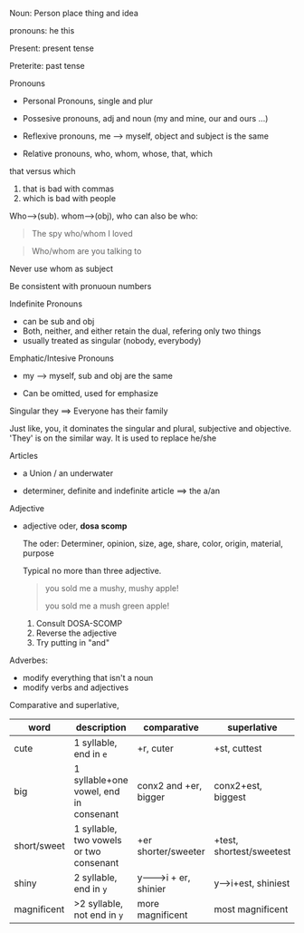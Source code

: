 



Noun: Person place thing and idea

pronouns: he this



Present: present tense

Preterite: past tense



Pronouns

- Personal Pronouns, single and plur

- Possesive pronouns, adj and noun (my and mine, our and ours ...)
- Reflexive pronouns, me --> myself, object and subject is the same

- Relative pronouns, who, whom, whose, that, which



that versus which

1. that is bad with commas
2. which is bad with people



Who-->(sub).   whom-->(obj), who can also be who:

> The spy who/whom I loved

>  Who/whom are you talking to 

Never use whom as subject



Be consistent with pronuoun numbers

Indefinite Pronouns

- can be sub and obj
- Both, neither, and either retain the dual, refering  only two things
- usually treated as singular (nobody, everybody)



Emphatic/Intesive  Pronouns

- my --> myself, sub and obj are the same

- Can be omitted, used for emphasize



Singular they ==> Everyone has their family

Just like, you, it dominates the singular and plural, subjective and objective. 'They' is on the similar way. It is used to replace  he/she



Articles

- a Union / an underwater

- determiner, definite and indefinite article ==> the a/an





Adjective

- adjective oder, **dosa scomp**

  The oder: Determiner, opinion, size, age, share, color, origin, material, purpose

  Typical no more than three adjective. 

  > you sold me a mushy, mushy apple!
  >
  > you sold me a mush green apple!

  1. Consult DOSA-SCOMP
  2. Reverse the adjective
  3. Try putting in "and"

Adverbes:

- modify everything that isn't a noun
- modify verbs and adjectives



Comparative and superlative, 

| word        | description                             | comparative           | superlative              |
| ----------- | --------------------------------------- | --------------------- | ------------------------ |
| cute        | 1 syllable, end in `e`                  | +r, cuter             | +st, cuttest             |
| big         | 1 syllable+one vowel, end in consenant  | conx2 and +er, bigger | conx2+est, biggest       |
| short/sweet | 1 syllable, two vowels or two consenant | +er shorter/sweeter   | +test, shortest/sweetest |
| shiny       | 2 syllable, end in `y`                  | y--->i + er, shinier  | y-->i+est, shiniest      |
| magnificent | \>2 syllable,  not end in `y`           | more magnificent      | most magnificent         |

